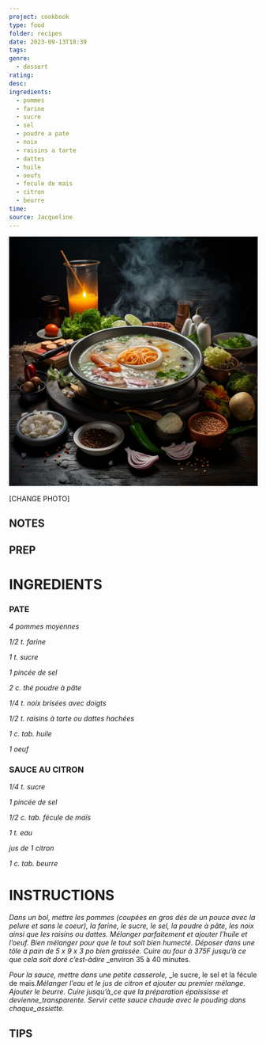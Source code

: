 ```yaml
---
project: cookbook
type: food
folder: recipes
date: 2023-09-13T18:39
tags: 
genre:
  - dessert
rating: 
desc: 
ingredients:
  - pommes
  - farine
  - sucre
  - sel
  - poudre a pate
  - noix
  - raisins a tarte
  - dattes
  - huile
  - oeufs
  - fecule de mais
  - citron
  - beurre
time: 
source: Jacqueline
---
```


![IMAGE](_default.png)


[CHANGE PHOTO]


## NOTES




## PREP


# INGREDIENTS

### PATE

_4 pommes moyennes_

_1/2 t. farine_

_1 t. sucre_

_1 pincée de sel_

_2 c. thé poudre à pâte_

_1/4 t. noix brisées avec doigts_

_1/2 t. raisins à tarte ou dattes hachées_

_1 c. tab. huile_

_1 oeuf_


### SAUCE AU CITRON

_1/4 t. sucre_

_1 pincée de sel_

_1/2 c. tab. fécule de maïs_

_1 t. eau_

_jus de 1 citron_

_1 c. tab. beurre_



# INSTRUCTIONS

_Dans un bol, mettre les pommes (coupées en_
_gros dés de un pouce avec la pelure et sans_
_le coeur), la farine, le sucre, le sel, la poudre_
_à pâte, les noix ainsi que les raisins ou dattes._
_Mélanger parfaitement et ajouter l’huile et_
_l’oeuf. Bien mélanger pour que le tout soit_
_bien humecté. Déposer dans une tôle à pain_
_de 5 x 9 x 3 po bien graissée. Cuire au four_
_à 375F jusqu’à ce que cela soit doré c’est-àdire_
_environ 35 à 40 minutes.

_Pour la sauce, mettre dans une petite casserole,_
_le sucre, le sel et la fécule de maïs._Mélanger_
_l’eau et le jus de citron et ajouter_
_au premier mélange. Ajouter le beurre. Cuire_
_jusqu’à_ce que la préparation épaississe et_
_devienne_transparente. Servir cette sauce_
_chaude avec le pouding dans chaque_assiette._



## TIPS



